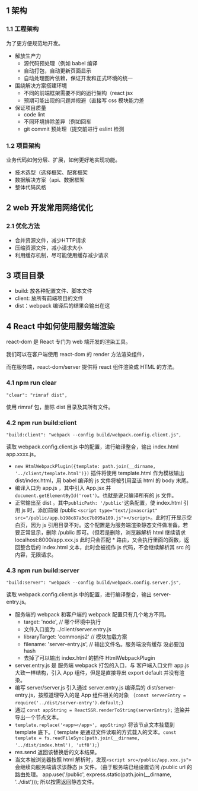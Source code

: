 ## 1 架构

### 1.1 工程架构

为了更方便规范地开发。

- 解放生产力
    - 源代码预处理（例如 babel 编译
    - 自动打包，自动更新页面显示
    - 自动处理图片依赖，保证开发和正式环境的统一
- 围绕解决方案搭建环境
    - 不同的前端框架需要不同的运行架构（react jsx
    - 预期可能出现的问题并规避（直接写 css 模块能力差
- 保证项目质量
    - code lint
    - 不同环境排除差异（例如回车
    - git commit 预处理（提交前进行 eslint 检测

### 1.2 项目架构

业务代码如何分层、扩展，如何更好地实现功能。

- 技术选型（选择框架、配套框架
- 数据解决方案（api、数据框架
- 整体代码风格

## 2 web 开发常用网络优化

### 2.1 优化方法

- 合并资源文件，减少HTTP请求
- 压缩资源文件，减小请求大小
- 利用缓存机制，尽可能使用缓存减少请求

## 3 项目目录

- build: 放各种配置文件、脚本文件
- client: 放所有前端项目的文件
- dist：webpack 编译后的结果会输出在这

## 4 React 中如何使用服务端渲染

react-dom 是 React 专门为 web 端开发的渲染工具。

我们可以在客户端使用 react-dom 的 render 方法渲染组件，

而在服务端，react-dom/server 提供将 react 组件渲染成 HTML 的方法。

### 4.1 npm run clear

```
"clear": "rimraf dist",
```

使用 rimraf 包，删除 dist 目录及其所有文件。

### 4.2 npm run build:client

```
"build:client": "webpack --config build/webpack.config.client.js",
```

读取 webpack.config.client.js 中的配置，进行编译整合，输出 index.html app.xxxx.js。

- `new HtmlWebpackPlugin({template: path.join(__dirname, '../client/template.html')})` 插件将使用 template.html 作为模板输出 dist/index.html，用 babel 编译的 js 文件将被引用至该 html 的 body 末尾。
- 编译入口为 app.js ，其中引入 App.jsx 并 `document.getElementById('root')`。也就是说只编译所有的 js 文件。
- 正常输出至 dist 。其中`publicPath: '/public'`这条配置，使 index.html 引用 js 时，添加前缀 /public `<script type="text/javascript" src="/public/app.b198c87a3cc7b895a109.js"></script>`。此时打开显示空白页，因为 js 引用目录不对。这个配置是为服务端渲染静态文件做准备。若要正常显示，删除 /public 即可。（但若是删除，浏览器解析 html 继续请求 localhost:8000/app.xxx.js 此时只会匹配 * 路由，又会执行里面的函数，返回整合后的 index.html 文本，此时会被视作 js 代码，不会继续解析其 src 的内容，无限请求。

### 4.3 npm run build:server

```
"build:server": "webpack --config build/webpack.config.server.js",
```
读取 webpack.config.client.js 中的配置，进行编译整合，输出 server-entry.js。

- 服务端的 webpack 和客户端的 webpack 配置只有几个地方不同。
    - target: 'node',        // 哪个环境中执行
    - 文件入口变为 ../client/server.entry.js
    - libraryTarget: 'commonjs2'      // 模块加载方案
    - filename: 'server-entry.js',    // 输出文件名。服务端没有缓存 没必要加 hash
    - 去掉了可以输出 index.html 的插件 HtmlWebpackPlugin
- server.entry.js 是 服务端 webpack 打包的入口，与 客户端入口文件 app.js 大致一样结构，引入 App 组件，但是是直接导出 export default <App /> 并没有渲染。
- 编写 server/server.js 引入通过 server.entry.js 编译后的 dist/server-entry.js，按照道理导入的是 App 组件相关的对象 （`const serverEntry = require('../dist/server-entry').default;`）
- 通过 `const appString = ReactSSR.renderToString(serverEntry);` 渲染并导出一个节点文本。
- `template.replace('<app></app>', appString)` 将该节点文本挂载到 template 底下。（ template 是通过文件读取的方式载入的文本。`const template = fs.readFileSync(path.join(__dirname, '../dist/index.html'), 'utf8');`）
- res.send 返回该替换后的文本结果。
- 当文本被浏览器按照 html 解析时，发现`<script src=/public/app.xxx.js">`会继续向服务端请求该静态 js 文件。（由于服务端已经设置访问 /public url 的路由处理。 app.use('/public', express.static(path.join(__dirname, '../dist'))); 所以按需返回静态文件。


